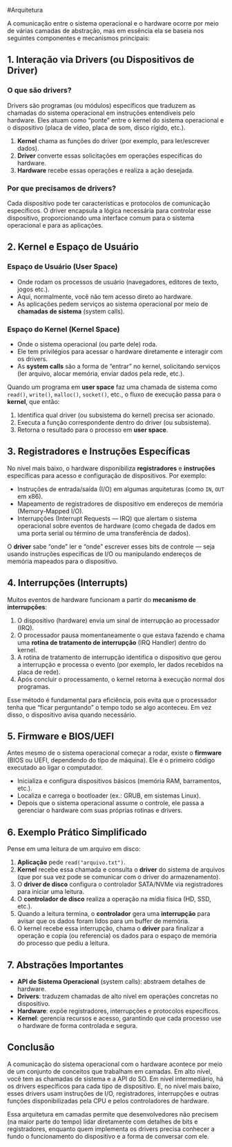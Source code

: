#Arquitetura

A comunicação entre o sistema operacional e o hardware ocorre por meio de várias camadas de abstração, mas em essência ela se baseia nos seguintes componentes e mecanismos principais:

## 1. Interação via Drivers (ou Dispositivos de Driver)

### O que são drivers?

Drivers são programas (ou módulos) específicos que traduzem as chamadas do sistema operacional em instruções entendíveis pelo hardware. Eles atuam como “ponte” entre o kernel do sistema operacional e o dispositivo (placa de vídeo, placa de som, disco rígido, etc.).

1. **Kernel** chama as funções do driver (por exemplo, para ler/escrever dados).
2. **Driver** converte essas solicitações em operações específicas do hardware.
3. **Hardware** recebe essas operações e realiza a ação desejada.

### Por que precisamos de drivers?

Cada dispositivo pode ter características e protocolos de comunicação específicos. O driver encapsula a lógica necessária para controlar esse dispositivo, proporcionando uma interface comum para o sistema operacional e para as aplicações.

## 2. Kernel e Espaço de Usuário

### Espaço de Usuário (User Space)

- Onde rodam os processos de usuário (navegadores, editores de texto, jogos etc.).
- Aqui, normalmente, você não tem acesso direto ao hardware.
- As aplicações pedem serviços ao sistema operacional por meio de **chamadas de sistema** (system calls).

### Espaço do Kernel (Kernel Space)

- Onde o sistema operacional (ou parte dele) roda.
- Ele tem privilégios para acessar o hardware diretamente e interagir com os drivers.
- As **system calls** são a forma de “entrar” no kernel, solicitando serviços (ler arquivo, alocar memória, enviar dados pela rede, etc.).

Quando um programa em **user space** faz uma chamada de sistema como `read()`, `write()`, `malloc()`, `socket()`, etc., o fluxo de execução passa para o **kernel**, que então:

1. Identifica qual driver (ou subsistema do kernel) precisa ser acionado.
2. Executa a função correspondente dentro do driver (ou subsistema).
3. Retorna o resultado para o processo em **user space**.

## 3. Registradores e Instruções Específicas

No nível mais baixo, o hardware disponibiliza **registradores** e **instruções** específicas para acesso e configuração de dispositivos. Por exemplo:

- Instruções de entrada/saída (I/O) em algumas arquiteturas (como `IN`, `OUT` em x86).
- Mapeamento de registradores de dispositivo em endereços de memória (Memory-Mapped I/O).
- Interrupções (Interrupt Requests — IRQ) que alertam o sistema operacional sobre eventos de hardware (como chegada de dados em uma porta serial ou término de uma transferência de dados).

O **driver** sabe “onde” ler e “onde” escrever esses bits de controle — seja usando instruções específicas de I/O ou manipulando endereços de memória mapeados para o dispositivo.

## 4. Interrupções (Interrupts)

Muitos eventos de hardware funcionam a partir do **mecanismo de interrupções**:

1. O dispositivo (hardware) envia um sinal de interrupção ao processador (IRQ).
2. O processador pausa momentaneamente o que estava fazendo e chama uma **rotina de tratamento de interrupção** (IRQ Handler) dentro do kernel.
3. A rotina de tratamento de interrupção identifica o dispositivo que gerou a interrupção e processa o evento (por exemplo, ler dados recebidos na placa de rede).
4. Após concluir o processamento, o kernel retorna à execução normal dos programas.

Esse método é fundamental para eficiência, pois evita que o processador tenha que “ficar perguntando” o tempo todo se algo aconteceu. Em vez disso, o dispositivo avisa quando necessário.

## 5. Firmware e BIOS/UEFI

Antes mesmo de o sistema operacional começar a rodar, existe o **firmware** (BIOS ou UEFI, dependendo do tipo de máquina). Ele é o primeiro código executado ao ligar o computador.

- Inicializa e configura dispositivos básicos (memória RAM, barramentos, etc.).
- Localiza e carrega o bootloader (ex.: GRUB, em sistemas Linux).
- Depois que o sistema operacional assume o controle, ele passa a gerenciar o hardware com suas próprias rotinas e drivers.

## 6. Exemplo Prático Simplificado

Pense em uma leitura de um arquivo em disco:

1. **Aplicação** pede `read("arquivo.txt")`.
2. **Kernel** recebe essa chamada e consulta o **driver** do sistema de arquivos (que por sua vez pode se comunicar com o driver do armazenamento).
3. O **driver de disco** configura o controlador SATA/NVMe via registradores para iniciar uma leitura.
4. O **controlador de disco** realiza a operação na mídia física (HD, SSD, etc.).
5. Quando a leitura termina, o **controlador** gera uma **interrupção** para avisar que os dados foram lidos para um buffer de memória.
6. O kernel recebe essa interrupção, chama o **driver** para finalizar a operação e copia (ou referencia) os dados para o espaço de memória do processo que pediu a leitura.

## 7. Abstrações Importantes

- **API de Sistema Operacional** (system calls): abstraem detalhes de hardware.
- **Drivers**: traduzem chamadas de alto nível em operações concretas no dispositivo.
- **Hardware**: expõe registradores, interrupções e protocolos específicos.
- **Kernel**: gerencia recursos e acesso, garantindo que cada processo use o hardware de forma controlada e segura.

## Conclusão

A comunicação do sistema operacional com o hardware acontece por meio de um conjunto de conceitos que trabalham em camadas. Em alto nível, você tem as chamadas de sistema e a API do SO. Em nível intermediário, há os drivers específicos para cada tipo de dispositivo. E, no nível mais baixo, esses drivers usam instruções de I/O, registradores, interrupções e outras funções disponibilizadas pela CPU e pelos controladores de hardware.

Essa arquitetura em camadas permite que desenvolvedores não precisem (na maior parte do tempo) lidar diretamente com detalhes de bits e registradores, enquanto quem implementa os drivers precisa conhecer a fundo o funcionamento do dispositivo e a forma de conversar com ele.
